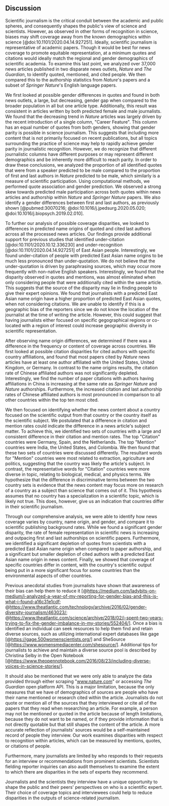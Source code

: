 ## Discussion
 

Scientific journalism is the critical conduit between the academic and public spheres, and consequently shapes the public's view of science and scientists.
However, as observed in other forms of recognition in science, biases may shift coverage away from the known demographics within science [@doi:10.1101/2020.04.14.927251].
Ideally, scientific journalism is representative of academic papers.
Though it would be best for news coverage to promote equitable representation, at a minimum quotes and citations would ideally match the regional and gender demographics of scientific academia.
To examine this last point, we analyzed over 37,000 news articles published in two disparate news outlets, _Nature_ and _The Guardian_, to identify quoted, mentioned, and cited people.
We then compared this to the authorship statistics from _Nature_'s papers and a subset of _Springer Nature_'s English language papers.

We first looked at possible gender differences in quotes and found in both news outlets, a large, but decreasing, gender gap when compared to the broader population in all but one article type.
Additionally, this result was consistent in articles written by both predicted female and male journalists.
We found that the decreasing trend in _Nature_ articles was largely driven by the recent introduction of a single column, "Career Feature".
This column has an equal number of quotes from both genders, showing that gender parity is possible in science journalism.
This suggests that including more content that is not primarily focused on recent publications, but all topics surrounding the practice of science may help to rapidly achieve gender parity in journalistic recognition.
However, we do recognize that different journalistic columns have different purposes or may represent different demographics and be inherently more difficult to reach parity.
In order to draw these conclusions, we analyzed the proportion of all identified quotes that were from a speaker predicted to be male compared to the proportion of first and last authors in _Nature_ predicted to be male, which similarly is a measure of scientific participation.
Using computational methods, we performed quote association and gender prediction.
We observed a strong skew towards predicted male participation across both quotes within news articles and authorship within _Nature_ and _Springer Nature_ papers.
We also identify a gender differences between first and last authors, as previously shown [@pubmed:30070216; @doi:10.1016/j.jpedsurg.2020.05.020; @doi:10.1016/j.biopsych.2019.02.010].
 
To further our analysis of possible coverage disparities, we looked to differences in predicted name origins of quoted and cited last authors across all the processed news articles.
Our findings provide additional support for previous studies that identified under-citation [@doi:10.1101/2020.10.12.336230] and under-recognition [@doi:10.1101/2020.04.14.927251] of East Asian people.
Interestingly, we found under-citation of people with predicted East Asian name origins to be much less pronounced than under-quotation.
We do not believe that the under-quotation is driven by paraphrasing sources, which may occur more frequently with non-native English speakers.
Interestingly, we found that the disparity observed in quotes and mentions, was almost eliminated when only considering people that were additionally cited within the same article.
This suggests that the source of the disparity may lie in finding people to give their expert opinions.
We found that journalists with a predicted East Asian name origin have a higher proportion of predicted East Asian quotes, when not considering citations.
We are unable to identify if this is a geographic bias of the reporters since we do not know the location of the journalist at the time of writing the article.
However, this could suggest that having journalists either focused on specific gegographical regions or co-located with a region of interest could increase geographic diversity in scientific representation.
<!-- This is because our findings of under-enrichment of predicted East Asian name origins was recapitulated when we additionally looked at unique names mentioned within news articles.
Furthermore, we find that scientist-written news articles tend to under-cite people with predicted East Asian name origins more than journalist-written articles.
Our finding of under-quotation of people with predicted East Asian name origin was also recapitulated when we additionally looked at unique names mentioned within news articles.
Overall, we find that most quotes, mentions, and citations are from people with predicted Celtic/English or European name origins, followed by East Asian, with the remaining origins individually making up less than 10% of both citations or quotes.
When considering _Nature_ news articles, all predicted name origins roughly match the expected background rate estimated by _Nature_ last authorship, except Celtic/English (over-representation) and East Asian (under-representation).
When considerng _The Guardian_ articles, we additionally find a under-representation of predicted European names.
We also found this same pattern for both _Nature_ and _The Guardian_ when comparing against our _Springer Nature_ data set. -->
 
After observing name origin differences, we determined if there was a difference in the frequency or content of coverage across countries.
We first looked at possible citation disparities for cited authors with specific country affiliations, and found that most papers cited by _Nature_ news articles have at least one author affiliated with the United States, United Kingdom, or Germany.
In contrast to the name origins results, the citation rate of Chinese affiliated authors was not significantly depleted.
Interestingly, we find the number of paper citations with authors having affiliations in China is increasing at the same rate as _Springer Nature_ and _Nature_ authorships.
Furthermore, the increased citation and last authorship rates of Chinese affiliated authors is most pronounced in comparison to all other countries within the top ten most cited. 

We then focused on identifying whether the news content about a country focused on the scientific output from that country or the country itself as the scientific subject.
We postulated that a difference in citation and mention rates could indicate the difference in a news article's subject matter.
To achieve this, we identified two sets of countries with a large and consistent difference in their citation and mention rates.
The top "Citation" countries were Germany, Spain, and the Netherlands.
The top "Mention" countries were India, the United States, and Colombia.
We then found that these two sets of countries were discussed differently.
The resultant words for "Mention" countries were most related to extraction, agriculture and politics, suggesting that the country was likely the article's subject.
In contrast, the representative words for "Citation" countries were more diverse in topic, relating to biological, medical, and physics terms.
We hypothesize that the difference in discriminative terms between the two country sets is evidence that the news content may focus more on research of a country as a subject than science that comes out of it.
This hypothesis assumes that no country has a specialization in a scientific topic, which is likely not true.
This does, however, give us an indication that countries differ in their scientific journalism.
 
 
Through our comprehensive analysis, we were able to identify how news coverage varies by country, name origin, and gender, and compare it to scientific publishing background rates.
While we found a significant gender disparity, the rate of female representation in scientific news is increasing and outpacing first and last authorships on scientific papers.
Furthermore, we identified a significant depletion of quotes from scientists with a predicted East Asian name origin when compared to paper authorship, and a significant but smaller depletion of cited authors with a predicted East Asian name origin in news content.
Finally, we showed that coverage of specific countries differ in content, with the country's scientific output being put in a more significant focus for some countries than the environmental aspects of other countries.

Previous anecdotal studies from journalists have shown that awareness of their bias can help them to reduce it [@https://medium.com/ladybits-on-medium/i-analyzed-a-year-of-my-reporting-for-gender-bias-and-this-is-what-i-found-a16c31e1cdf; @https://www.theatlantic.com/technology/archive/2016/02/gender-diversity-journalism/463023/; @https://www.theatlantic.com/science/archive/2018/02/i-spent-two-years-trying-to-fix-the-gender-imbalance-in-my-stories/552404/].
Once a bias is identified an individual can seek resources to help them find and retain diverse sources, such as utilizing international expert databases like gage [@https://gage.500womenscientists.org/] and SheSource [@https://www.womensmediacenter.com/shesource/].
Additional tips for journalists to achieve and maintain a diverse source pool is described by Christina Selby in the Open Notebook [@https://www.theopennotebook.com/2016/08/23/including-diverse-voices-in-science-stories/].

It should also be mentioned that we were only able to analyze the data provided through either scraping "www.nature.com" or accessing _The Guardian_ open platform API.
This is a major limitation, because the only measures that we have of demographics of sources are people who have their name mentioned or research cited within the article.
Journalists do not quote or mention all of the sources that they interviewed or cite all of the papers that they read when researching an article.
For example, a person may not be mentioned or quoted in the article because of length limitations, because they do not want to be named, or if they provide information that is not directly quotable but that still shapes the content of the article.
A more accurate reflection of journalists' sources would be a self-maintained record of people they interview.
Our work examines disparities with respect to recognition within articles, which can be measured by mentions, quotes, or citations of people.

Furthermore, many journalists are limited by who responds to their requests for an interview or recommendations from prominent scientists.
Scientists fielding reporter inquiries can also audit themselves to examine the extent to which there are disparities in the sets of experts they recommend. 
<!-- CUT Furthermore, since news coverage is accountable to their readership, it presents the opportunity to represent scientific perspectives that are more diverse than observed in academic publishing. 
Through the use of one measure of source demographics, we have shown that gender parity can be achieved in at least one column type, as observed by the gender parity in quotes from the "Career Features" column.!-->
Journalists and the scientists they interview have a unique opportunity to shape the public and their peers' perspectives on who is a scientific expert.
Their choice of coverage topics and interviewees could help to reduce disparities in the outputs of science-related journalism.
